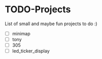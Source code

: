 # TODO-Projects
List of small and maybe fun projects to do :)

- [ ] minimap
- [ ] tony
- [ ] 305
- [ ] led_ticker_display
